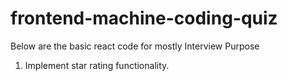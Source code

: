 # frontend-machine-coding-quiz
Below are the basic react code for mostly Interview Purpose
1. Implement star rating functionality.
